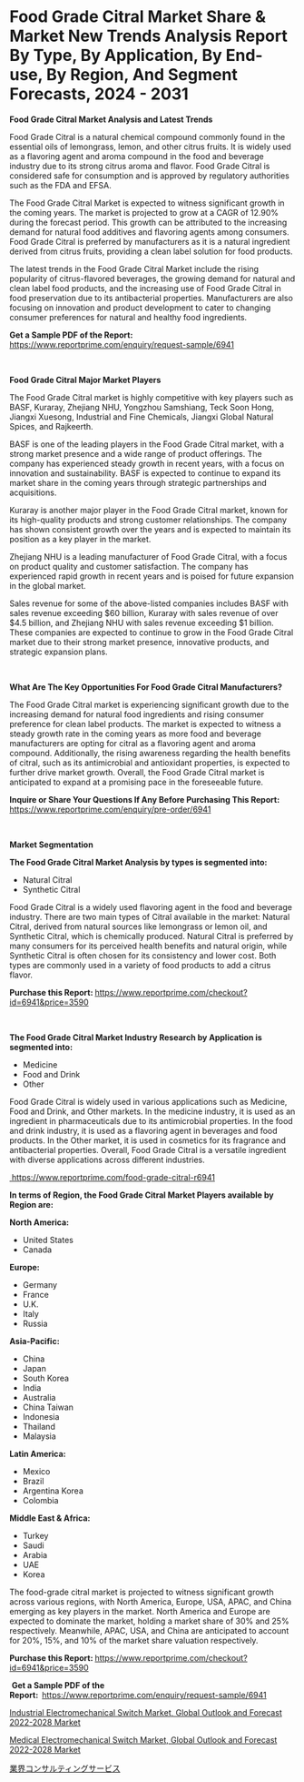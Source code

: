 <p><h1>Food Grade Citral Market Share & Market New Trends Analysis Report By Type, By Application, By End-use, By Region, And Segment Forecasts, 2024 - 2031</h1></p><p><strong>Food Grade Citral Market Analysis and Latest Trends</strong></p>
<p><p>Food Grade Citral is a natural chemical compound commonly found in the essential oils of lemongrass, lemon, and other citrus fruits. It is widely used as a flavoring agent and aroma compound in the food and beverage industry due to its strong citrus aroma and flavor. Food Grade Citral is considered safe for consumption and is approved by regulatory authorities such as the FDA and EFSA.</p><p>The Food Grade Citral Market is expected to witness significant growth in the coming years. The market is projected to grow at a CAGR of 12.90% during the forecast period. This growth can be attributed to the increasing demand for natural food additives and flavoring agents among consumers. Food Grade Citral is preferred by manufacturers as it is a natural ingredient derived from citrus fruits, providing a clean label solution for food products.</p><p>The latest trends in the Food Grade Citral Market include the rising popularity of citrus-flavored beverages, the growing demand for natural and clean label food products, and the increasing use of Food Grade Citral in food preservation due to its antibacterial properties. Manufacturers are also focusing on innovation and product development to cater to changing consumer preferences for natural and healthy food ingredients.</p></p>
<p><strong>Get a Sample PDF of the Report:&nbsp;</strong> <a href="https://www.reportprime.com/enquiry/request-sample/6941">https://www.reportprime.com/enquiry/request-sample/6941</a></p>
<p>&nbsp;</p>
<p><strong>Food Grade Citral Major Market Players</strong></p>
<p><p>The Food Grade Citral market is highly competitive with key players such as BASF, Kuraray, Zhejiang NHU, Yongzhou Samshiang, Teck Soon Hong, Jiangxi Xuesong, Industrial and Fine Chemicals, Jiangxi Global Natural Spices, and Rajkeerth.</p><p>BASF is one of the leading players in the Food Grade Citral market, with a strong market presence and a wide range of product offerings. The company has experienced steady growth in recent years, with a focus on innovation and sustainability. BASF is expected to continue to expand its market share in the coming years through strategic partnerships and acquisitions.</p><p>Kuraray is another major player in the Food Grade Citral market, known for its high-quality products and strong customer relationships. The company has shown consistent growth over the years and is expected to maintain its position as a key player in the market.</p><p>Zhejiang NHU is a leading manufacturer of Food Grade Citral, with a focus on product quality and customer satisfaction. The company has experienced rapid growth in recent years and is poised for future expansion in the global market.</p><p>Sales revenue for some of the above-listed companies includes BASF with sales revenue exceeding $60 billion, Kuraray with sales revenue of over $4.5 billion, and Zhejiang NHU with sales revenue exceeding $1 billion. These companies are expected to continue to grow in the Food Grade Citral market due to their strong market presence, innovative products, and strategic expansion plans.</p></p>
<p>&nbsp;</p>
<p><strong>What Are The Key Opportunities For Food Grade Citral Manufacturers?</strong></p>
<p><p>The Food Grade Citral market is experiencing significant growth due to the increasing demand for natural food ingredients and rising consumer preference for clean label products. The market is expected to witness a steady growth rate in the coming years as more food and beverage manufacturers are opting for citral as a flavoring agent and aroma compound. Additionally, the rising awareness regarding the health benefits of citral, such as its antimicrobial and antioxidant properties, is expected to further drive market growth. Overall, the Food Grade Citral market is anticipated to expand at a promising pace in the foreseeable future.</p></p>
<p><strong>Inquire or Share Your Questions If Any Before Purchasing This Report:</strong> <a href="https://www.reportprime.com/enquiry/pre-order/6941">https://www.reportprime.com/enquiry/pre-order/6941</a></p>
<p>&nbsp;</p>
<p><strong>Market Segmentation</strong></p>
<p><strong>The Food Grade Citral Market Analysis by types is segmented into:</strong></p>
<p><ul><li>Natural Citral</li><li>Synthetic Citral</li></ul></p>
<p><p>Food Grade Citral is a widely used flavoring agent in the food and beverage industry. There are two main types of Citral available in the market: Natural Citral, derived from natural sources like lemongrass or lemon oil, and Synthetic Citral, which is chemically produced. Natural Citral is preferred by many consumers for its perceived health benefits and natural origin, while Synthetic Citral is often chosen for its consistency and lower cost. Both types are commonly used in a variety of food products to add a citrus flavor.</p></p>
<p><strong>Purchase this Report:&nbsp;</strong><a href="https://www.reportprime.com/checkout?id=6941&price=3590">https://www.reportprime.com/checkout?id=6941&price=3590</a></p>
<p>&nbsp;</p>
<p><strong>The Food Grade Citral Market Industry Research by Application is segmented into:</strong></p>
<p><ul><li>Medicine</li><li>Food and Drink</li><li>Other</li></ul></p>
<p><p>Food Grade Citral is widely used in various applications such as Medicine, Food and Drink, and Other markets. In the medicine industry, it is used as an ingredient in pharmaceuticals due to its antimicrobial properties. In the food and drink industry, it is used as a flavoring agent in beverages and food products. In the Other market, it is used in cosmetics for its fragrance and antibacterial properties. Overall, Food Grade Citral is a versatile ingredient with diverse applications across different industries.</p></p>
<p><a href="https://www.reportprime.com/food-grade-citral-r6941">&nbsp;https://www.reportprime.com/food-grade-citral-r6941</a></p>
<p><strong>In terms of Region, the Food Grade Citral Market Players available by Region are:</strong></p>
<p>
    <p> <strong> North America: </strong>
        <ul>
            <li>United States</li>
            <li>Canada</li>
        </ul>
        </p> 
    <p> <strong> Europe: </strong>
        <ul>
            <li>Germany</li>
            <li>France</li>
            <li>U.K.</li>
            <li>Italy</li>
            <li>Russia</li>
        </ul>
        </p> 
    <p> <strong> Asia-Pacific: </strong>
        <ul>
            <li>China</li>
            <li>Japan</li>
            <li>South Korea</li>
            <li>India</li>
            <li>Australia</li>
            <li>China Taiwan</li>
            <li>Indonesia</li>
            <li>Thailand</li>
            <li>Malaysia</li>
        </ul>
        </p> 
    <p> <strong> Latin America: </strong>
        <ul>
            <li>Mexico</li>
            <li>Brazil</li>
            <li>Argentina Korea</li>
            <li>Colombia</li>
        </ul>
        </p> 
    <p> <strong> Middle East & Africa: </strong>
        <ul>
            <li>Turkey</li>
            <li>Saudi</li>
            <li>Arabia</li>
            <li>UAE</li>
            <li>Korea</li>
        </ul>
    </p>
    </p>
<p><p>The food-grade citral market is projected to witness significant growth across various regions, with North America, Europe, USA, APAC, and China emerging as key players in the market. North America and Europe are expected to dominate the market, holding a market share of 30% and 25% respectively. Meanwhile, APAC, USA, and China are anticipated to account for 20%, 15%, and 10% of the market share valuation respectively.</p></p>
<p><strong>Purchase this Report: </strong><a href="https://www.reportprime.com/checkout?id=6941&price=3590">https://www.reportprime.com/checkout?id=6941&price=3590</a></p>
<p>&nbsp;<strong>Get a Sample PDF of the Report:&nbsp;&nbsp;</strong><a href="https://www.reportprime.com/enquiry/request-sample/6941">https://www.reportprime.com/enquiry/request-sample/6941</a></p>
<p><strong></strong></p>
<p><p><a href="https://www.linkedin.com/pulse/industrial-electromechanical-switch-market-global-outlook-0ye1c">Industrial Electromechanical Switch Market, Global Outlook and Forecast 2022-2028 Market</a></p><p><a href="https://www.linkedin.com/pulse/medical-electromechanical-switch-market-global-outlook-forecast-d2bdc">Medical Electromechanical Switch Market, Global Outlook and Forecast 2022-2028 Market</a></p><p><a href="https://github.com/zjkmgcs938405/Market-Research-Report-List-2/blob/main/517589275747.md">業界コンサルティングサービス</a></p></p>